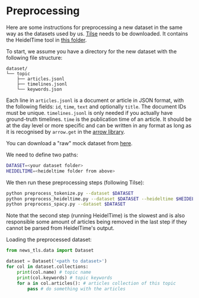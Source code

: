 # Preprocessing
Here are some instructions for preprocessing a new dataset in the same way as the datasets used by us. [Tilse](https://github.com/smartschat/tilse) needs to be downloaded. It contains the HeidelTime tool in [this folder](https://github.com/smartschat/tilse/tree/master/tilse/tools/heideltime).

To start, we assume you have a directory for the new dataset with the following file structure:
```
dataset/
└── topic
    ├── articles.jsonl
    ├── timelines.jsonl
    └── keywords.json
```
Each line in `articles.jsonl` is a document or article in JSON format, with the following fields: `id`, `time`, `text` and optionally `title`. The document IDs must be unique. `timelines.jsonl` is only needed if you actually have ground-truth timelines. `time` is the publication time of an article. It should be at the day level or more specific and can be written in any format as long as it is recognised by `arrow.get` in the [arrow library](https://github.com/arrow-py/arrow).

You can download a "raw" mock dataset from [here](https://drive.google.com/drive/folders/1PTmON99RDUGqfkMqEDfQhmW_1N4926HW?usp=sharing).

We need to define two paths:
```bash
DATASET=<your dataset folder>
HEIDELTIME=<heideltime folder from above>
```

We then run these preprocessing steps (following Tilse):

```bash
python preprocess_tokenize.py --dataset $DATASET
python preprocess_heideltime.py --dataset $DATASET --heideltime $HEIDELTIME
python preprocess_spacy.py --dataset $DATASET
```
Note that the second step (running HeidelTime) is the slowest and is also responsible some amount of articles being removed in the last step if they cannot be parsed from HeidelTime's output.

Loading the preprocessed dataset:
```python
from news_tls.data import Dataset

dataset = Dataset('<path to dataset>')
for col in dataset.collections:
    print(col.name) # topic name
    print(col.keywords) # topic keywords
    for a in col.articles(): # articles collection of this topic
        pass # do something with the articles
```
